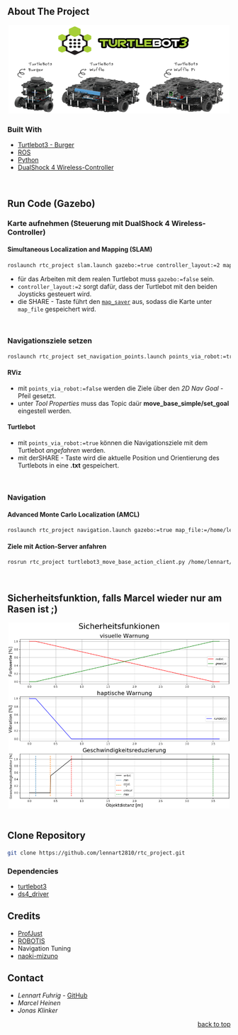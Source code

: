 <div id="top"></div>

## About The Project
<div align="center">
  <a href="https://www.turtlebot.com/">
    <img src="appendix/turtlebot3_with_logo.png" alt="Images" width="500" height="200">
  </a>
</div>

### Built With
* [Turtlebot3 - Burger](https://emanual.robotis.com/docs/en/platform/turtlebot3/overview/)
* [ROS](http://wiki.ros.org/)
* [Python](https://www.python.org)
* [DualShock 4 Wireless-Controller](https://www.playstation.com/de-de/accessories/dualshock-4-wireless-controller/)
<br />

## Run Code (Gazebo)

### Karte aufnehmen (Steuerung mit DualShock 4 Wireless-Controller)
#### Simultaneous Localization and Mapping (SLAM)
   ```sh
   roslaunch rtc_project slam.launch gazebo:=true controller_layout:=2 map_file:=/home/lennart/catkin_ws/src/rtc_project/maps/default_map
   ```
* für das Arbeiten mit dem realen Turtlebot muss `gazebo:=false` sein.
* `controller_layout:=2` sorgt dafür, dass der Turtlebot mit den beiden Joysticks gesteuert wird.
* die SHARE - Taste führt den [`map_saver`](http://wiki.ros.org/map_server) aus, sodass die Karte unter `map_file` gespeichert wird.
<br />

### Navigationsziele setzen
   ```sh
   roslaunch rtc_project set_navigation_points.launch points_via_robot:=true gazebo:=true controller_layout:=2 map_file:=/home/lennart/catkin_ws/src/rtc_project/maps/default_map.yaml
   ```
#### RViz
* mit `points_via_robot:=false` werden die Ziele über den *2D Nav Goal* - Pfeil gesetzt.
* unter *Tool Properties* muss das Topic daür **move_base_simple/set_goal** eingestell werden.
#### Turtlebot
* mit `points_via_robot:=true` können die Navigationsziele mit dem Turtlebot *angefahren* werden.
* mit derSHARE - Taste wird die aktuelle Position und Orientierung des Turtlebots in eine **.txt** gespeichert.  
<br />

### Navigation
#### Advanced Monte Carlo Localization (AMCL)
   ```sh
   roslaunch rtc_project navigation.launch gazebo:=true map_file:=/home/lennart/catkin_ws/src/rtc_project/maps/default_map.yaml
   ```
#### Ziele mit Action-Server anfahren 
   ```sh
   rosrun rtc_project turtlebot3_move_base_action_client.py /home/lennart/catkin_ws/src/rtc_project/maps/default_map_path.txt
   ```
<br />

## Sicherheitsfunktion, falls Marcel wieder nur am Rasen ist ;)
<div align="center">
  <a href="https://github.com/lennart2810/rtc_project/blob/master/scripts/ObjectWarnings.ipynb">
    <img src="appendix/Sicherheitsfunktionen.png" alt="Images" width="500" height="420">
  </a>
</div>
<br />


## Clone Repository
   ```sh
   git clone https://github.com/lennart2810/rtc_project.git
   ```

### Dependencies 
* [turtlebot3](https://github.com/ROBOTIS-GIT/turtlebot3)
* [ds4_driver](https://github.com/naoki-mizuno/ds4_driver)

## Credits
* [ProfJust](https://github.com/ProfJust/rtc)
* [ROBOTIS](https://github.com/ROBOTIS-GIT/turtlebot3)
*  Navigation Tuning
* [naoki-mizuno](https://github.com/naoki-mizuno/ds4_driver)

## Contact
* _Lennart Fuhrig_ - [GitHub](https://github.com/lennart2810) 
* _Marcel Heinen_
* _Jonas Klinker_

<p align="right"><a href="#top">back to top</a></p>
